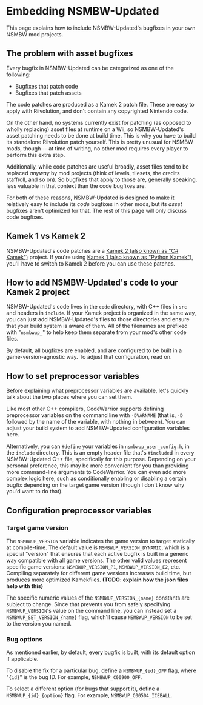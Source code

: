 # Embedding NSMBW-Updated

This page explains how to include NSMBW-Updated's bugfixes in your own NSMBW mod projects.


## The problem with asset bugfixes

Every bugfix in NSMBW-Updated can be categorized as one of the following:

* Bugfixes that patch code
* Bugfixes that patch assets

The code patches are produced as a Kamek 2 patch file. These are easy to apply with Riivolution, and don't contain any copyrighted Nintendo code.

On the other hand, no systems currently exist for patching (as opposed to wholly replacing) asset files at runtime on a Wii, so NSMBW-Updated's asset patching needs to be done at build time. This is why you have to build its standalone Riivolution patch yourself. This is pretty unusual for NSMBW mods, though -- at time of writing, no other mod requires every player to perform this extra step.

Additionally, while code patches are useful broadly, asset files tend to be replaced *anyway* by mod projects (think of levels, tilesets, the credits staffroll, and so on). So bugfixes that apply to those are, generally speaking, less valuable in that context than the code bugfixes are.

For both of these reasons, NSMBW-Updated is designed to make it relatively easy to include its *code* bugfixes in other mods, but its *asset* bugfixes aren't optimized for that. The rest of this page will only discuss code bugfixes.


## Kamek 1 vs Kamek 2

NSMBW-Updated's code patches are a [Kamek 2 (also known as "C# Kamek")](https://github.com/Treeki/Kamek) project. If you're using [Kamek 1 (also known as "Python Kamek")](https://github.com/Newer-Team/NewerSMBW), you'll have to switch to Kamek 2 before you can use these patches.


## How to add NSMBW-Updated's code to your Kamek 2 project

NSMBW-Updated's code lives in the `code` directory, with C++ files in `src` and headers in `include`. If your Kamek project is organized in the same way, you can just add NSMBW-Updated's files to those directories and ensure that your build system is aware of them. All of the filenames are prefixed with "`nsmbwup_`" to help keep them separate from your mod's other code files.

By default, all bugfixes are enabled, and are configured to be built in a game-version-agnostic way. To adjust that configuration, read on.


## How to set preprocessor variables

Before explaining what preprocessor variables are available, let's quickly talk about the two places where you can set them.

Like most other C++ compilers, CodeWarrior supports defining preprocessor variables on the command line with `-DVARNAME` (that is, `-D` followed by the name of the variable, with nothing in between). You can adjust your build system to add NSMBW-Updated configuration variables here.

Alternatively, you can `#define` your variables in `nsmbwup_user_config.h`, in the `include` directory. This is an empty header file that's `#include`d in every NSMBW-Updated C++ file, specifically for this purpose. Depending on your personal preference, this may be more convenient for you than providing more command-line arguments to CodeWarrior. You can even add more complex logic here, such as conditionally enabling or disabling a certain bugfix depending on the target game version (though I don't know why you'd want to do that).


## Configuration preprocessor variables

### Target game version

The `NSMBWUP_VERSION` variable indicates the game version to target statically at compile-time. The default value is `NSMBWUP_VERSION_DYNAMIC`, which is a special "version" that ensures that each active bugfix is built in a generic way compatible with all game versions. The other valid values represent specific game versions: `NSMBWUP_VERSION_P1`, `NSMBWUP_VERSION_E2`, etc. Compiling separately for different game versions increases build time, but produces more optimized Kamekfiles. **(TODO: explain how the json files help with this)**

The specific numeric values of the `NSMBWUP_VERSION_{name}` constants are subject to change. Since that prevents you from safely specifying `NSMBWUP_VERSION`'s value on the command line, you can instead set a `NSMBWUP_SET_VERSION_{name}` flag, which'll cause `NSMBWUP_VERSION` to be set to the version you named.

### Bug options

As mentioned earlier, by default, every bugfix is built, with its default option if applicable.

To disable the fix for a particular bug, define a `NSMBWUP_{id}_OFF` flag, where "`{id}`" is the bug ID. For example, `NSMBWUP_C00900_OFF`.

To select a different option (for bugs that support it), define a `NSMBWUP_{id}_{option}` flag. For example, `NSMBWUP_C00504_ICEBALL`.

